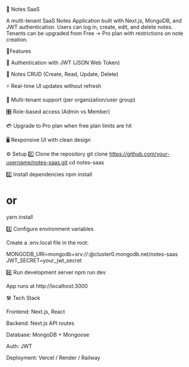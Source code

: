 📒 Notes SaaS

A multi-tenant SaaS Notes Application built with Next.js, MongoDB, and JWT authentication.
Users can log in, create, edit, and delete notes. Tenants can be upgraded from Free → Pro plan with restrictions on note creation.

🚀Features

🔑 Authentication with JWT (JSON Web Token)

📝 Notes CRUD (Create, Read, Update, Delete)

⚡ Real-time UI updates without refresh

👥 Multi-tenant support (per organization/user group)

🎛️ Role-based access (Admin vs Member)

💳 Upgrade to Pro plan when free plan limits are hit

🖥️ Responsive UI with clean design

⚙️ Setup
1️⃣ Clone the repository
git clone https://github.com/your-username/notes-saas.git
cd notes-saas

2️⃣ Install dependencies
npm install
# or
yarn install

3️⃣ Configure environment variables

Create a .env.local file in the root:

MONGODB_URI=mongodb+srv://<username>:<password>@cluster0.mongodb.net/notes-saas
JWT_SECRET=your_jwt_secret

4️⃣ Run development server
npm run dev


App runs at http://localhost:3000


🛠️ Tech Stack

Frontend: Next.js, React

Backend: Next.js API routes

Database: MongoDB + Mongoose

Auth: JWT

Deployment: Vercel / Render / Railway
